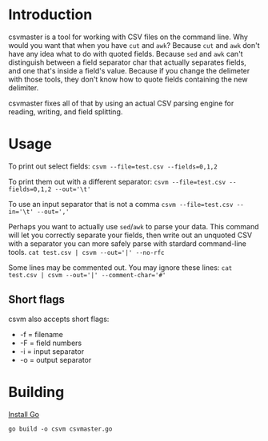 Introduction
====

csvmaster is a tool for working with CSV files on the command line. Why would you want that when you have `cut` and `awk`? Because `cut` and `awk` don't have any idea what to do with quoted fields. Because `sed` and `awk` can't distinguish between a field separator char that actually separates fields, and one that's inside a field's value. Because if you change the delimeter with those tools, they don't know how to quote fields containing the new delimiter.

csvmaster fixes all of that by using an actual CSV parsing engine for reading, writing, and field splitting.

Usage
====

To print out select fields:
`csvm --file=test.csv --fields=0,1,2`

To print them out with a different separator:
`csvm --file=test.csv --fields=0,1,2 --out='\t'`

To use an input separator that is not a comma
`csvm --file=test.csv --in='\t' --out=','`

Perhaps you want to actually use `sed`/`awk` to parse your data. This command will let you correctly separate your fields, then write out an unquoted CSV with a separator you can more safely parse with stardard command-line tools.
`cat test.csv | csvm --out='|' --no-rfc`

Some lines may be commented out. You may ignore these lines:
`cat test.csv | csvm --out='|' --comment-char='#'`


Short flags
-----------

csvm also accepts short flags:

- -f = filename
- -F = field numbers
- -i = input separator
- -o = output separator


Building
====

[Install Go](http://golang.org/doc/install#install)

`go build -o csvm csvmaster.go`
